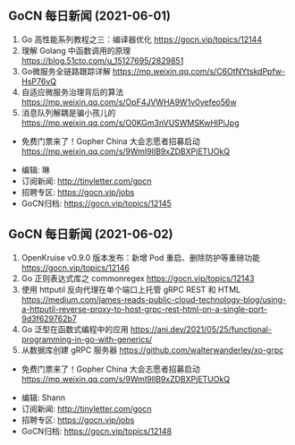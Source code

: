 ## GoCN 每日新闻 (2021-06-01)

1. Go 高性能系列教程之三：编译器优化 https://gocn.vip/topics/12144
2. 理解 Golang 中函数调用的原理  https://blog.51cto.com/u_15127695/2829851
3. Go微服务全链路跟踪详解 https://mp.weixin.qq.com/s/C6OtNYtskdPpfw-HsP76vQ
4. 自适应微服务治理背后的算法 https://mp.weixin.qq.com/s/OpF4JVWHA9W1v0yefeo56w
5. 消息队列解耦是骗小孩儿的 https://mp.weixin.qq.com/s/O0KGm3nVUSWMSKwHlPiJpg

* 免费门票来了！Gopher China 大会志愿者招募启动 https://mp.weixin.qq.com/s/9WmI9IlB9xZDBXPjETUOkQ

- 编辑: 琳 
- 订阅新闻: http://tinyletter.com/gocn
- 招聘专区: https://gocn.vip/jobs
- GoCN归档: https://gocn.vip/topics/12145

## GoCN 每日新闻 (2021-06-02)

1. OpenKruise v0.9.0 版本发布：新增 Pod 重启、删除防护等重磅功能 https://gocn.vip/topics/12146
2. Go 正则表达式库之 commonregex https://gocn.vip/topics/12143
3. 使用 httputil 反向代理在单个端口上托管 gRPC REST 和 HTML https://medium.com/james-reads-public-cloud-technology-blog/using-a-httputil-reverse-proxy-to-host-grpc-rest-html-on-a-single-port-9d3f629762b7
4. Go 泛型在函数式编程中的应用 https://ani.dev/2021/05/25/functional-programming-in-go-with-generics/
5. 从数据库创建 gRPC 服务器 https://github.com/walterwanderley/xo-grpc

* 免费门票来了！Gopher China 大会志愿者招募启动 https://mp.weixin.qq.com/s/9WmI9IlB9xZDBXPjETUOkQ

- 编辑: Shann
- 订阅新闻: http://tinyletter.com/gocn
- 招聘专区: https://gocn.vip/jobs
- GoCN归档: https://gocn.vip/topics/12148


